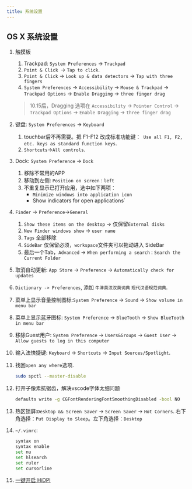 ```yaml
---
title: 系统设置
---
```



## OS X 系统设置
1. 触摸板
   1. Trackpad: `System Preferences` -> `Trackpad`
   2. `Point & Click `-> `Tap to click`.
   3. `Point & Click`  ->  `Look up & data detectors` -> `Tap with three fingers`
   4. `System Preferences` -> `Accessibility` -> `Mouse & Trackpad` -> `Trackpad Options` -> `Enable Dragging` -> `three finger drag`
   > 10.15后，Dragging 选项在 `Accessibility` -> `Pointer Control` -> `Trackpad Options` -> `Enable Dragging` -> `three finger drag`


1. 键盘: `System Preferences` -> `Keyboard`
   1. touchbar后不再需要。把 F1-F12 改成标准功能键：` Use all F1, F2, etc. keys as standard function keys`.
   2. `Shortcuts`->`All controls`.
1. Dock: `System Preference` -> `Dock`
   1. 移除不常用的APP
   2. 移动到左侧: `Position on screen` : `left`
   3. 不重复显示已打开应用，选中如下两项：
      * `Minimize windows into application icon`      
      * Show indicators for open applications`
1. `Finder` -> `Preference`->`General`
   1. `Show these items on the desktop` -> 仅保留`External disks`
   2. `New Finder windows show` -> `user name`
   3. `Tags` 全部移除
   4. `SideBar` 仅保留必须，`workspace`文件夹可以拖动进入 SideBar
   5. 最后一个Tab，`Advanced` -> `When performing a search` : `Search the Current Folder`
1. 取消自动更新: `App Store`  -> `Preference` -> `Automatically check for updates`
1. `Dictionary -> Preferences`,  添加 `牛津英汉汉英词典` `现代汉语规范词典`.
1. 菜单上显示音量控制图标:`System Preference` -> `Sound` -> `Show volume in menu bar`
1. 菜单上显示蓝牙图标: `System Preference` -> `BlueTooth` -> `Show BlueTooth in menu bar`
1. 移除Guest用户: `System Preference` -> `Users&Groups` -> `Guest User` -> `Allow guests to log in this computer`
1. 输入法快捷键: `Keyboard` -> `Shortcuts` -> `Input Sources/Spotlight`.
1. 找回`open any where`选项.
   ```bash
   sudo spctl --master-disable
   ```
1. 打开子像素抗锯齿，解决vscode字体太细问题
   ```bash
   defaults write -g CGFontRenderingFontSmoothingDisabled -bool NO
   ```
1. 热区锁屏:`Desktop && Screen Saver` -> `Screen Saver` -> `Hot Corners`. 右下角选择：`Put Display to Sleep`。左下角选择：`Desktop`
1. `~/.vimrc`:

   ``` bash
   syntax on
   syntax enable
   set nu
   set hlsearch
   set ruler
   set cursorline
   ```

1. [一键开启 HiDPI](https://github.com/xzhih/one-key-hidpi/blob/master/README-zh.md)
